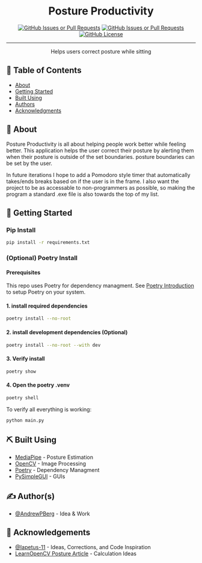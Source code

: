 <h1 align="center">Posture Productivity</h1>

<div align="center">

[![GitHub Issues or Pull Requests](https://img.shields.io/github/issues/AndrewPBerg/posture-productivity)](https://github.com/AndrewPBerg/posture-productivity/issues)
[![GitHub Issues or Pull Requests](https://img.shields.io/github/issues-pr/AndrewPBerg/posture-productivity)
](https://github.com/AndrewPBerg/posture-productivity/pulls)
[![GitHub License](https://img.shields.io/github/license/AndrewPBerg/posture-productivity?color=teal)
](/LICENSE)

</div>

---

<p align="center"> Helps users correct posture while sitting
    <br> 
</p>

## 📝 Table of Contents

- [About](#about)
- [Getting Started](#getting_started)
- [Built Using](#built_using)
- [Authors](#authors)
- [Acknowledgments](#acknowledgement)

## 🧐 About <a name = "about"></a>

Posture Productivity is all about helping people work better while feeling better. This application helps the user correct their posture by alerting them when their posture is outside of the set boundaries. posture boundaries can be set by the user.

In future iterations I hope to add a Pomodoro style timer that automatically takes/ends breaks based on if the user is in the frame. I also want the project to be as accessable to non-programmers as possible, so making the program a standard .exe file is also towards the top of my list.

## 🏁 Getting Started <a name = "getting_started"></a>



### Pip Install

```bash
pip install -r requirements.txt
```

### (Optional) Poetry Install
#### Prerequisites

This repo uses Poetry for dependency managment. See [Poetry Introduction](https://python-poetry.org/docs/) to setup Poetry on your system.
#### 1. install required dependencies

``` bash
poetry install --no-root
```
#### 2. install development dependencies (Optional)
``` bash
poetry install --no-root --with dev
```
#### 3. Verify install

``` bash
poetry show
```

#### 4. Open the poetry .venv
```bash
poetry shell
```
To verify all everything is working:
```bash
python main.py
```

## ⛏️ Built Using <a name = "built_using"></a>

- [MediaPipe](https://ai.google.dev/edge/mediapipe/framework) - Posture Estimation
- [OpenCV](https://opencv.org/) - Image Processing
- [Poetry](https://python-poetry.org/) - Dependency Managment
- [PySimpleGUI](https://www.pysimplegui.com/) - GUIs

## ✍️ Author(s) <a name = "authors"></a>

- [@AndrewPBerg](https://github.com/andrewpberg) - Idea & Work


## 🎉 Acknowledgements <a name = "acknowledgement"></a>

- [@Iapetus-11](https://github.com/iapetus-11) - Ideas, Corrections, and Code Inspiration
- [LearnOpenCV Posture Article](https://learnopencv.com/building-a-body-posture-analysis-system-using-mediapipe/) - Calculation Ideas
